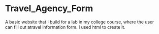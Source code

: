 # Travel_Agency_Form
A basic website that I build for a lab in my college course, where the  user can fill out atravel information form. I used html to create it.
